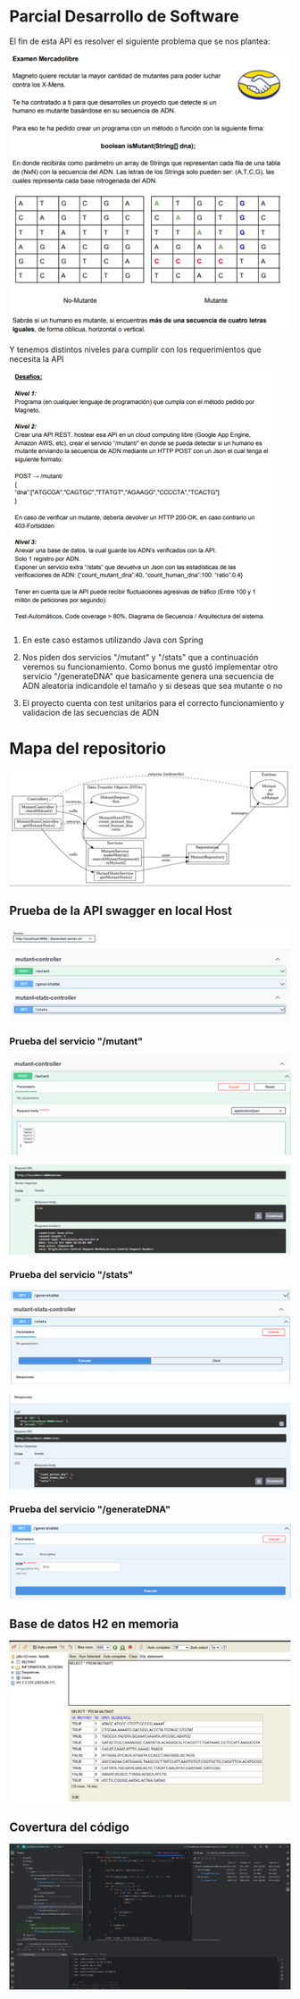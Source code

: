 # Parcial Desarrollo de Software 

El fin de esta API es resolver el siguiente problema que se nos plantea: 

![img_1.png](images/img_1.png)

Y tenemos distintos niveles para cumplir con los requerimientos que necesita la API

![img_2.png](images/img_2.png)

1. En este caso estamos utilizando Java con Spring 

2. Nos piden dos servicios "/mutant" y "/stats" que a continuación veremos su funcionamiento. Como bonus me gustó implementar otro servicio "/generateDNA" que basicamente genera una secuencia de ADN aleatoria indicandole el tamaño y si deseas que sea mutante o no

3. El proyecto cuenta con test unitarios para el correcto funcionamiento y validacion de las secuencias de ADN

# Mapa del repositorio 
![img_1.png](images/mapStructure.png)

## Prueba de la API swagger en local Host
![img.png](images/img.png)

### Prueba del servicio "/mutant"

![img_5.png](images/img_5.png)

![img_6.png](images/img_6.png)


### Prueba del servicio "/stats"

![img_8.png](images/img_8.png)

![img_9.png](images/img_9.png)

### Prueba del servicio "/generateDNA"

![img_10.png](images/img_10.png)

## Base de datos H2 en memoria

![img_7.png](images/img_7.png)

## Covertura del código

![img.png](images/coverage.png)